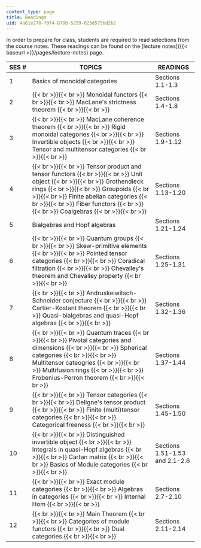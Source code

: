 ```yaml
---
content_type: page
title: Readings
uid: 4a61e278-f0f4-870b-5259-625d575bd2b2
---
```


In order to prepare for class, students are required to read selections from the course notes. These readings can be found on the [lecture notes]({{< baseurl >}}/pages/lecture-notes) page.

| SES # | TOPICS | READINGS |
| --- | --- | --- |
| 1 | Basics of monoidal categories | Sections 1.1-1.3 |
| 2 |  {{< br >}}{{< br >}} Monoidal functors {{< br >}}{{< br >}} MacLane's strictness theorem {{< br >}}{{< br >}}  | Sections 1.4-1.8 |
| 3 |  {{< br >}}{{< br >}} MacLane coherence theorem {{< br >}}{{< br >}} Rigid monoidal categories {{< br >}}{{< br >}} Invertible objects {{< br >}}{{< br >}} Tensor and multitensor categories {{< br >}}{{< br >}}  | Sections 1.9-1.12 |
| 4 |  {{< br >}}{{< br >}} Tensor product and tensor functors {{< br >}}{{< br >}} Unit object {{< br >}}{{< br >}} Grothendieck rings {{< br >}}{{< br >}} Groupoids {{< br >}}{{< br >}} Finite abelian categories {{< br >}}{{< br >}} Fiber functors {{< br >}}{{< br >}} Coalgebras {{< br >}}{{< br >}}  | Sections 1.13-1.20 |
| 5 | Bialgebras and Hopf algebras | Sections 1.21-1.24 |
| 6 |  {{< br >}}{{< br >}} Quantum groups {{< br >}}{{< br >}} Skew-primitive elements {{< br >}}{{< br >}} Pointed tensor categories {{< br >}}{{< br >}} Coradical filtration {{< br >}}{{< br >}} Chevalley's theorem and Chevalley property {{< br >}}{{< br >}}  | Sections 1.25-1.31 |
| 7 |  {{< br >}}{{< br >}} Andruskeiwitsch-Schneider conjecture {{< br >}}{{< br >}} Cartier-Kostant theorem {{< br >}}{{< br >}} Quasi-bialgebras and quasi-Hopf algebras {{< br >}}{{< br >}}  | Sections 1.32-1.36 |
| 8 |  {{< br >}}{{< br >}} Quantum traces {{< br >}}{{< br >}} Pivotal categories and dimensions {{< br >}}{{< br >}} Spherical categories {{< br >}}{{< br >}} Multitensor cateogries {{< br >}}{{< br >}} Multifusion rings {{< br >}}{{< br >}} Frobenius-Perron theorem {{< br >}}{{< br >}}  | Sections 1.37-1.44 |
| 9 |  {{< br >}}{{< br >}} Tensor categories {{< br >}}{{< br >}} Deligne's tensor product {{< br >}}{{< br >}} Finite (multi)tensor categories {{< br >}}{{< br >}} Categorical freeness {{< br >}}{{< br >}}  | Sections 1.45-1.50 |
| 10 |  {{< br >}}{{< br >}} Distinguished invertible object {{< br >}}{{< br >}} Integrals in quasi-Hopf algebras {{< br >}}{{< br >}} Cartan matrix {{< br >}}{{< br >}} Basics of Module categories {{< br >}}{{< br >}}  | Sections 1.51-1.53 and 2.1-2.6 |
| 11 |  {{< br >}}{{< br >}} Exact module categories {{< br >}}{{< br >}} Algebras in categories {{< br >}}{{< br >}} Internal Hom {{< br >}}{{< br >}}  | Sections 2.7-2.10 |
| 12 |  {{< br >}}{{< br >}} Main Theorem {{< br >}}{{< br >}} Categories of module functors {{< br >}}{{< br >}} Dual categories {{< br >}}{{< br >}}  | Sections 2.11-2.14